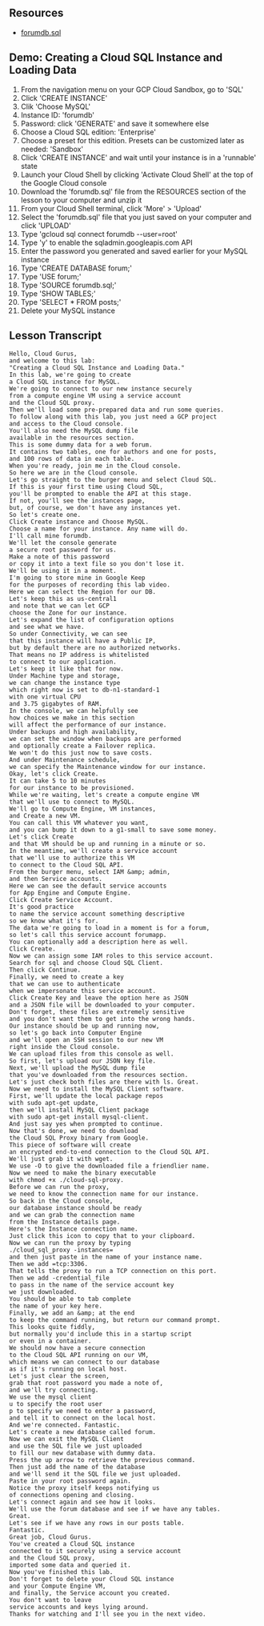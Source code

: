 ## Resources

- [forumdb.sql](resources%2Fforumdb.sql)

## Demo: Creating a Cloud SQL Instance and Loading Data

1. From the navigation menu on your GCP Cloud Sandbox, go to 'SQL'
2. Click 'CREATE INSTANCE'
3. Clik 'Choose MySQL'
4. Instance ID: 'forumdb'
5. Password: click 'GENERATE' and save it somewhere else
6. Choose a Cloud SQL edition: 'Enterprise'
7. Choose a preset for this edition. Presets can be customized later as needed: 'Sandbox'
8. Click 'CREATE INSTANCE' and wait until your instance is in a 'runnable' state
9. Launch your Cloud Shell by clicking 'Activate Cloud Shell' at the top of the Google Cloud console
10. Download the 'forumdb.sql' file from the RESOURCES section of the lesson to your computer and unzip it
11. From your Cloud Shell terminal, click 'More' > 'Upload'
12. Select the 'forumdb.sql' file that you just saved on your computer and click 'UPLOAD'
13. Type 'gcloud sql connect forumdb --user=root'
14. Type 'y' to enable the sqladmin.googleapis.com API
15. Enter the password you generated and saved earlier for your MySQL instance
16. Type 'CREATE DATABASE forum;'
17. Type 'USE forum;'
18. Type 'SOURCE forumdb.sql;'
19. Type 'SHOW TABLES;'
20. Type 'SELECT * FROM posts;'
21. Delete your MySQL instance

## Lesson Transcript

```text
Hello, Cloud Gurus,
and welcome to this lab:
"Creating a Cloud SQL Instance and Loading Data."
In this lab, we're going to create
a Cloud SQL instance for MySQL.
We're going to connect to our new instance securely
from a compute engine VM using a service account
and the Cloud SQL proxy.
Then we'll load some pre-prepared data and run some queries.
To follow along with this lab, you just need a GCP project
and access to the Cloud console.
You'll also need the MySQL dump file
available in the resources section.
This is some dummy data for a web forum.
It contains two tables, one for authors and one for posts,
and 100 rows of data in each table.
When you're ready, join me in the Cloud console.
So here we are in the Cloud console.
Let's go straight to the burger menu and select Cloud SQL.
If this is your first time using Cloud SQL,
you'll be prompted to enable the API at this stage.
If not, you'll see the instances page,
but, of course, we don't have any instances yet.
So let's create one.
Click Create instance and Choose MySQL.
Choose a name for your instance. Any name will do.
I'll call mine forumdb.
We'll let the console generate
a secure root password for us.
Make a note of this password
or copy it into a text file so you don't lose it.
We'll be using it in a moment.
I'm going to store mine in Google Keep
for the purposes of recording this lab video.
Here we can select the Region for our DB.
Let's keep this as us-central1
and note that we can let GCP
choose the Zone for our instance.
Let's expand the list of configuration options
and see what we have.
So under Connectivity, we can see
that this instance will have a Public IP,
but by default there are no authorized networks.
That means no IP address is whitelisted
to connect to our application.
Let's keep it like that for now.
Under Machine type and storage,
we can change the instance type
which right now is set to db-n1-standard-1
with one virtual CPU
and 3.75 gigabytes of RAM.
In the console, we can helpfully see
how choices we make in this section
will affect the performance of our instance.
Under backups and high availability,
we can set the window when backups are performed
and optionally create a Failover replica.
We won't do this just now to save costs.
And under Maintenance schedule,
we can specify the Maintenance window for our instance.
Okay, let's click Create.
It can take 5 to 10 minutes
for our instance to be provisioned.
While we're waiting, let's create a compute engine VM
that we'll use to connect to MySQL.
We'll go to Compute Engine, VM instances,
and Create a new VM.
You can call this VM whatever you want,
and you can bump it down to a g1-small to save some money.
Let's click Create
and that VM should be up and running in a minute or so.
In the meantime, we'll create a service account
that we'll use to authorize this VM
to connect to the Cloud SQL API.
From the burger menu, select IAM &amp; admin,
and then Service accounts.
Here we can see the default service accounts
for App Engine and Compute Engine.
Click Create Service Account.
It's good practice
to name the service account something descriptive
so we know what it's for.
The data we're going to load in a moment is for a forum,
so let's call this service account forumapp.
You can optionally add a description here as well.
Click Create.
Now we can assign some IAM roles to this service account.
Search for sql and choose Cloud SQL Client.
Then click Continue.
Finally, we need to create a key
that we can use to authenticate
when we impersonate this service account.
Click Create Key and leave the option here as JSON
and a JSON file will be downloaded to your computer.
Don't forget, these files are extremely sensitive
and you don't want them to get into the wrong hands.
Our instance should be up and running now,
so let's go back into Computer Engine
and we'll open an SSH session to our new VM
right inside the Cloud console.
We can upload files from this console as well.
So first, let's upload our JSON key file.
Next, we'll upload the MySQL dump file
that you've downloaded from the resources section.
Let's just check both files are there with ls. Great.
Now we need to install the MySQL Client software.
First, we'll update the local package repos
with sudo apt-get update,
then we'll install MySQL Client package
with sudo apt-get install mysql-client.
And just say yes when prompted to continue.
Now that's done, we need to download
the Cloud SQL Proxy binary from Google.
This piece of software will create
an encrypted end-to-end connection to the Cloud SQL API.
We'll just grab it with wget.
We use -O to give the downloaded file a friendlier name.
Now we need to make the binary executable
with chmod +x ./cloud-sql-proxy.
Before we can run the proxy,
we need to know the connection name for our instance.
So back in the Cloud console,
our database instance should be ready
and we can grab the connection name
from the Instance details page.
Here's the Instance connection name.
Just click this icon to copy that to your clipboard.
Now we can run the proxy by typing
./cloud_sql_proxy -instances=
and then just paste in the name of your instance name.
Then we add =tcp:3306.
That tells the proxy to run a TCP connection on this port.
Then we add -credential_file
to pass in the name of the service account key
we just downloaded.
You should be able to tab complete
the name of your key here.
Finally, we add an &amp; at the end
to keep the command running, but return our command prompt.
This looks quite fiddly,
but normally you'd include this in a startup script
or even in a container.
We should now have a secure connection
to the Cloud SQL API running on our VM,
which means we can connect to our database
as if it's running on local host.
Let's just clear the screen,
grab that root password you made a note of,
and we'll try connecting.
We use the mysql client
u to specify the root user
p to specify we need to enter a password,
and tell it to connect on the local host.
And we're connected. Fantastic.
Let's create a new database called forum.
Now we can exit the MySQL Client
and use the SQL file we just uploaded
to fill our new database with dummy data.
Press the up arrow to retrieve the previous command.
Then just add the name of the database
and we'll send it the SQL file we just uploaded.
Paste in your root password again.
Notice the proxy itself keeps notifying us
of connections opening and closing.
Let's connect again and see how it looks.
We'll use the forum database and see if we have any tables.
Great.
Let's see if we have any rows in our posts table.
Fantastic.
Great job, Cloud Gurus.
You've created a Cloud SQL instance
connected to it securely using a service account
and the Cloud SQL proxy,
imported some data and queried it.
Now you've finished this lab.
Don't forget to delete your Cloud SQL instance
and your Compute Engine VM,
and finally, the Service account you created.
You don't want to leave
service accounts and keys lying around.
Thanks for watching and I'll see you in the next video.

```

